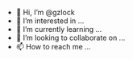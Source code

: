 - 👋 Hi, I’m @gzlock
- 👀 I’m interested in ...
- 🌱 I’m currently learning ...
- 💞️ I’m looking to collaborate on ...
- 📫 How to reach me ...

<!---
gzlock/gzlock is a ✨ special ✨ repository because its `README.md` (this file) appears on your GitHub profile.
You can click the Preview link to take a look at your changes.
--->
